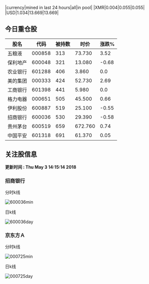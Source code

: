 |currency|mined in last 24 hours|all|in pool|
|XMR|0.004|0.055|0.055|
|USD|1.034|13.669|13.669|

## 今日重仓股 

|股名|代码|被持数|时价|涨跌%|
|---|---|---|---|---|
|五粮液|000858|313|73.730|3.52|
|保利地产|600048|321|13.080|-0.68|
|农业银行|601288|406|3.860|0.0|
|美的集团|000333|424|52.730|2.69|
|工商银行|601398|441|5.980|0.0|
|格力电器|000651|505|45.500|0.66|
|伊利股份|600887|519|25.100|-0.55|
|招商银行|600036|530|29.390|-0.58|
|贵州茅台|600519|659|672.760|0.74|
|中国平安|601318|691|61.370|0.05|

## 关注股信息
**更新时间 : Thu May  3 14:15:14 2018**
### 招商银行 
分时k线

![600036min](http://image.sinajs.cn/newchart/min/n/sh600036.gif)

日k线

![600036day](http://image.sinajs.cn/newchart/daily/n/sh600036.gif)

### 京东方Ａ 
分时k线

![000725min](http://image.sinajs.cn/newchart/min/n/sz000725.gif)

日k线

![000725day](http://image.sinajs.cn/newchart/daily/n/sz000725.gif)

